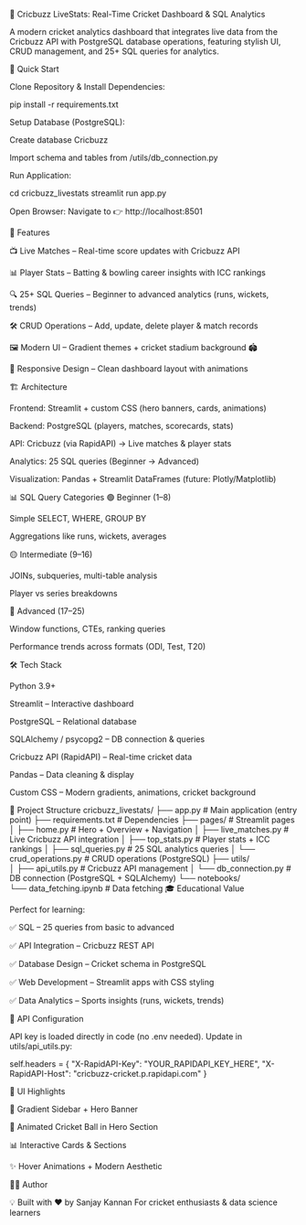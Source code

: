🏏 Cricbuzz LiveStats: Real-Time Cricket Dashboard & SQL Analytics

A modern cricket analytics dashboard that integrates live data from the Cricbuzz API with PostgreSQL database operations, featuring stylish UI, CRUD management, and 25+ SQL queries for analytics.

🚀 Quick Start

Clone Repository & Install Dependencies:

pip install -r requirements.txt

Setup Database (PostgreSQL):

Create database Cricbuzz

Import schema and tables from /utils/db_connection.py

Run Application:

cd cricbuzz_livestats
streamlit run app.py


Open Browser:
Navigate to 👉 http://localhost:8501

🎯 Features

📺 Live Matches – Real-time score updates with Cricbuzz API

📊 Player Stats – Batting & bowling career insights with ICC rankings

🔍 25+ SQL Queries – Beginner to advanced analytics (runs, wickets, trends)

🛠️ CRUD Operations – Add, update, delete player & match records

🖼️ Modern UI – Gradient themes + cricket stadium background 🏟️

📱 Responsive Design – Clean dashboard layout with animations

🏗️ Architecture

Frontend: Streamlit + custom CSS (hero banners, cards, animations)

Backend: PostgreSQL (players, matches, scorecards, stats)

API: Cricbuzz (via RapidAPI) → Live matches & player stats

Analytics: 25 SQL queries (Beginner → Advanced)

Visualization: Pandas + Streamlit DataFrames (future: Plotly/Matplotlib)

📊 SQL Query Categories
🟢 Beginner (1–8)

Simple SELECT, WHERE, GROUP BY

Aggregations like runs, wickets, averages

🟡 Intermediate (9–16)

JOINs, subqueries, multi-table analysis

Player vs series breakdowns

🔴 Advanced (17–25)

Window functions, CTEs, ranking queries

Performance trends across formats (ODI, Test, T20)

🛠️ Tech Stack

Python 3.9+

Streamlit – Interactive dashboard

PostgreSQL – Relational database

SQLAlchemy / psycopg2 – DB connection & queries

Cricbuzz API (RapidAPI) – Real-time cricket data

Pandas – Data cleaning & display

Custom CSS – Modern gradients, animations, cricket background

📁 Project Structure
cricbuzz_livestats/
├── app.py                 # Main application (entry point)
├── requirements.txt       # Dependencies
├── pages/                 # Streamlit pages
│   ├── home.py            # Hero + Overview + Navigation
│   ├── live_matches.py    # Live Cricbuzz API integration
│   ├── top_stats.py       # Player stats + ICC rankings
│   ├── sql_queries.py     # 25 SQL analytics queries
│   └── crud_operations.py # CRUD operations (PostgreSQL)
├── utils/                 
│   ├── api_utils.py       # Cricbuzz API management
│   └── db_connection.py   # DB connection (PostgreSQL + SQLAlchemy)
└── notebooks/             
    └── data_fetching.ipynb  # Data fetching 
🎓 Educational Value

Perfect for learning:

✅ SQL – 25 queries from basic to advanced

✅ API Integration – Cricbuzz REST API

✅ Database Design – Cricket schema in PostgreSQL

✅ Web Development – Streamlit apps with CSS styling

✅ Data Analytics – Sports insights (runs, wickets, trends)

🔑 API Configuration

API key is loaded directly in code (no .env needed).
Update in utils/api_utils.py:

self.headers = {
    "X-RapidAPI-Key": "YOUR_RAPIDAPI_KEY_HERE",
    "X-RapidAPI-Host": "cricbuzz-cricket.p.rapidapi.com"
}

🎨 UI Highlights

🎨 Gradient Sidebar + Hero Banner

🏏 Animated Cricket Ball in Hero Section

📊 Interactive Cards & Sections

✨ Hover Animations + Modern Aesthetic

👨‍💻 Author

💡 Built with ❤️ by Sanjay Kannan
For cricket enthusiasts & data science learners
